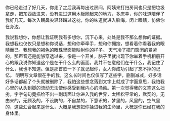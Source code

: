 你已经走过了好几天，你走了之后我再每出过房间，阿姨来打扫房间也只是把垃圾拿走，把东西放进来，没有进过这用木板圈起来的地方，多庆幸，你的味道陪伴了我好几天。每次入眠鼻尖轻轻蹭过这枕，你的味道就进入脑海，闭上眼睛，仿佛你在身边。

我说我想你，你想让我证明我有多想你，沉下心来，处处是我不那么想你的证据。我想我也仅仅只是想和你说话，想和你牵牵手，想和你拥抱，想看着你看着我的眼睛而已。我想我的褐色的眼珠里面能映射你的样子。
天气冷了把门窗闭的紧紧的，那声音还是能够穿透过来，像是一个开关，脑子里就出现下你举着手机相册开心的跟我说你知道这个是在干什么么的画面。我并不在意他们在干什么，我记住了什么，我也不知道。但是那首歌一下子就记起你，女人你成功引起了忘不掉的记忆。
明明写文章很在手的我，这么长时间也仅仅写了这些字，删删减减，好多话好多话都起了个头就被删除了，我怕这些想念落到文字上就成了字面意思，我怕我心里的从头到脚的流动无法使你感受到我内心的涌动。第一次觉得我的文笔这么拙劣，字字句句竟描绘不出一副场面让你进入我的世界，太稀松平常的，默契的，无由来的，无顾及的，不设防的，不自禁的，下意识的，梦里的，风里的，空气里的，这些汇合起来是什么，大概是我想把你揉进我的生命里，大概是你已经在我的身体里。